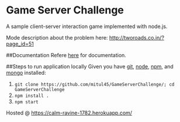 # Game Server Challenge
A sample client-server interaction game implemented with node.js.

Mode description about the problem here: http://tworoads.co.in/?page_id=51

##Documentation
Refere [here](https://github.com/mitul45/GameServerChallenge/tree/master/docs) for documentation.

##Steps to run application locally 
Given you have [git](https://git-scm.com/book/en/v2/Getting-Started-Installing-Git), [node](https://nodejs.org/download/), [npm](https://www.npmjs.com/), and [mongo](http://docs.mongodb.org/manual/installation/) installed:

1.  `git clone https://github.com/mitul45/GameServerChallenge/; cd GameServerChallenge`
2.  `npm install .`
3.  `npm start`

Hosted @ https://calm-ravine-1782.herokuapp.com/

